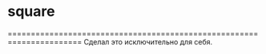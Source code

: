 # square
======================================================================
Сделал это исключительно для себя.
